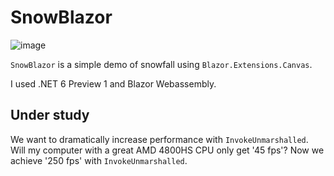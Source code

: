 # SnowBlazor
![image](https://user-images.githubusercontent.com/58620778/109483956-2f8e5300-7ac3-11eb-9c98-b7582fdd079c.png)

`SnowBlazor` is a simple demo of snowfall using `Blazor.Extensions.Canvas`.

I used .NET 6 Preview 1 and Blazor Webassembly.

## Under study

We want to dramatically increase performance with `InvokeUnmarshalled`. Will my computer with a great AMD 4800HS CPU only get '45 fps'?
Now we achieve '250 fps' with `InvokeUnmarshalled`. 
